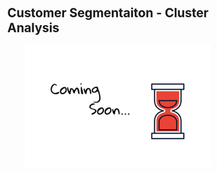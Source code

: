 # Customer Segmentaiton - Cluster Analysis

<figure><img src=".gitbook/assets/coming-soon.png" alt=""><figcaption></figcaption></figure>

